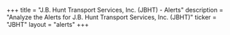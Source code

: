 +++
title = "J.B. Hunt Transport Services, Inc. (JBHT) - Alerts"
description = "Analyze the Alerts for J.B. Hunt Transport Services, Inc. (JBHT)"
ticker = "JBHT"
layout = "alerts"
+++

